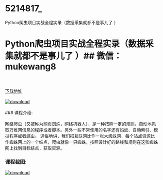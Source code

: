 # 5214817_
Python爬虫项目实战全程实录（数据采集就都不是事儿了 ）
# Python爬虫项目实战全程实录（数据采集就都不是事儿了 ）## 微信：mukewang8
<br/></br>[下载地址](http://www.36tz.cn/article/5214817 "下载地址")
<br/></br>[![download](http://36tz.cn/muke_img/2020_08_1-31-300x168.png "下载地址")](http://www.36tz.cn/article/5214817 "下载地址")
<br/></br>### 课程介绍:<br/></br>网络爬虫（又被称为网页蜘蛛，网络机器人），是一种按照一定的规则，自动地抓取万维网信息的程序或者脚本。另外一些不常使用的名字还有蚂蚁、自动索引、模拟程序或者蠕虫。
通俗地讲，我们把互联网比作一张大蜘蛛网，每个站点资源比作蜘蛛网上的一个结点，爬虫就像一只蜘蛛，按照设计好的路线和规则在这张蜘蛛网上找到目标结点，获取资源。

### 课程截图:
[![download](http://36tz.cn/muke_img/2020_08_2-29.png "下载地址")](http://www.36tz.cn/article/5214817 "下载地址")

